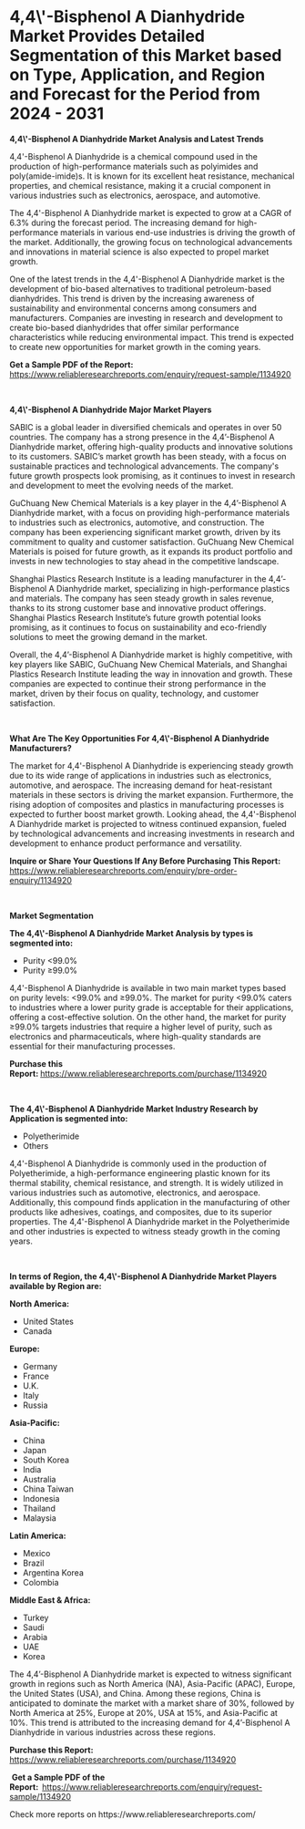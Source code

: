 <p><h1>4,4\'-Bisphenol A Dianhydride Market Provides Detailed Segmentation of this Market based on Type, Application, and Region and Forecast for the Period from 2024 - 2031</h1></p><p><strong>4,4\'-Bisphenol A Dianhydride Market Analysis and Latest Trends</strong></p>
<p><p>4,4'-Bisphenol A Dianhydride is a chemical compound used in the production of high-performance materials such as polyimides and poly(amide-imide)s. It is known for its excellent heat resistance, mechanical properties, and chemical resistance, making it a crucial component in various industries such as electronics, aerospace, and automotive.</p><p>The 4,4'-Bisphenol A Dianhydride market is expected to grow at a CAGR of 6.3% during the forecast period. The increasing demand for high-performance materials in various end-use industries is driving the growth of the market. Additionally, the growing focus on technological advancements and innovations in material science is also expected to propel market growth.</p><p>One of the latest trends in the 4,4'-Bisphenol A Dianhydride market is the development of bio-based alternatives to traditional petroleum-based dianhydrides. This trend is driven by the increasing awareness of sustainability and environmental concerns among consumers and manufacturers. Companies are investing in research and development to create bio-based dianhydrides that offer similar performance characteristics while reducing environmental impact. This trend is expected to create new opportunities for market growth in the coming years.</p></p>
<p><strong>Get a Sample PDF of the Report:&nbsp;</strong> <a href="https://www.reliableresearchreports.com/enquiry/request-sample/1134920">https://www.reliableresearchreports.com/enquiry/request-sample/1134920</a></p>
<p>&nbsp;</p>
<p><strong>4,4\'-Bisphenol A Dianhydride Major Market Players</strong></p>
<p><p>SABIC is a global leader in diversified chemicals and operates in over 50 countries. The company has a strong presence in the 4,4’-Bisphenol A Dianhydride market, offering high-quality products and innovative solutions to its customers. SABIC’s market growth has been steady, with a focus on sustainable practices and technological advancements. The company's future growth prospects look promising, as it continues to invest in research and development to meet the evolving needs of the market.</p><p>GuChuang New Chemical Materials is a key player in the 4,4’-Bisphenol A Dianhydride market, with a focus on providing high-performance materials to industries such as electronics, automotive, and construction. The company has been experiencing significant market growth, driven by its commitment to quality and customer satisfaction. GuChuang New Chemical Materials is poised for future growth, as it expands its product portfolio and invests in new technologies to stay ahead in the competitive landscape.</p><p>Shanghai Plastics Research Institute is a leading manufacturer in the 4,4’-Bisphenol A Dianhydride market, specializing in high-performance plastics and materials. The company has seen steady growth in sales revenue, thanks to its strong customer base and innovative product offerings. Shanghai Plastics Research Institute’s future growth potential looks promising, as it continues to focus on sustainability and eco-friendly solutions to meet the growing demand in the market.</p><p>Overall, the 4,4’-Bisphenol A Dianhydride market is highly competitive, with key players like SABIC, GuChuang New Chemical Materials, and Shanghai Plastics Research Institute leading the way in innovation and growth. These companies are expected to continue their strong performance in the market, driven by their focus on quality, technology, and customer satisfaction.</p></p>
<p>&nbsp;</p>
<p><strong>What Are The Key Opportunities For 4,4\'-Bisphenol A Dianhydride Manufacturers?</strong></p>
<p><p>The market for 4,4'-Bisphenol A Dianhydride is experiencing steady growth due to its wide range of applications in industries such as electronics, automotive, and aerospace. The increasing demand for heat-resistant materials in these sectors is driving the market expansion. Furthermore, the rising adoption of composites and plastics in manufacturing processes is expected to further boost market growth. Looking ahead, the 4,4'-Bisphenol A Dianhydride market is projected to witness continued expansion, fueled by technological advancements and increasing investments in research and development to enhance product performance and versatility.</p></p>
<p><strong>Inquire or Share Your Questions If Any Before Purchasing This Report:</strong> <a href="https://www.reliableresearchreports.com/enquiry/pre-order-enquiry/1134920">https://www.reliableresearchreports.com/enquiry/pre-order-enquiry/1134920</a></p>
<p>&nbsp;</p>
<p><strong>Market Segmentation</strong></p>
<p><strong>The 4,4\'-Bisphenol A Dianhydride Market Analysis by types is segmented into:</strong></p>
<p><ul><li>Purity <99.0%</li><li>Purity ≥99.0%</li></ul></p>
<p><p>4,4'-Bisphenol A Dianhydride is available in two main market types based on purity levels: <99.0% and ≥99.0%. The market for purity <99.0% caters to industries where a lower purity grade is acceptable for their applications, offering a cost-effective solution. On the other hand, the market for purity ≥99.0% targets industries that require a higher level of purity, such as electronics and pharmaceuticals, where high-quality standards are essential for their manufacturing processes.</p></p>
<p><strong>Purchase this Report:&nbsp;</strong><a href="https://www.reliableresearchreports.com/purchase/1134920">https://www.reliableresearchreports.com/purchase/1134920</a></p>
<p>&nbsp;</p>
<p><strong>The 4,4\'-Bisphenol A Dianhydride Market Industry Research by Application is segmented into:</strong></p>
<p><ul><li>Polyetherimide</li><li>Others</li></ul></p>
<p><p>4,4'-Bisphenol A Dianhydride is commonly used in the production of Polyetherimide, a high-performance engineering plastic known for its thermal stability, chemical resistance, and strength. It is widely utilized in various industries such as automotive, electronics, and aerospace. Additionally, this compound finds application in the manufacturing of other products like adhesives, coatings, and composites, due to its superior properties. The 4,4'-Bisphenol A Dianhydride market in the Polyetherimide and other industries is expected to witness steady growth in the coming years.</p></p>
<p>&nbsp;</p>
<p><strong>In terms of Region, the 4,4\'-Bisphenol A Dianhydride Market Players available by Region are:</strong></p>
<p>
    <p> <strong> North America: </strong>
        <ul>
            <li>United States</li>
            <li>Canada</li>
        </ul>
        </p> 
    <p> <strong> Europe: </strong>
        <ul>
            <li>Germany</li>
            <li>France</li>
            <li>U.K.</li>
            <li>Italy</li>
            <li>Russia</li>
        </ul>
        </p> 
    <p> <strong> Asia-Pacific: </strong>
        <ul>
            <li>China</li>
            <li>Japan</li>
            <li>South Korea</li>
            <li>India</li>
            <li>Australia</li>
            <li>China Taiwan</li>
            <li>Indonesia</li>
            <li>Thailand</li>
            <li>Malaysia</li>
        </ul>
        </p> 
    <p> <strong> Latin America: </strong>
        <ul>
            <li>Mexico</li>
            <li>Brazil</li>
            <li>Argentina Korea</li>
            <li>Colombia</li>
        </ul>
        </p> 
    <p> <strong> Middle East & Africa: </strong>
        <ul>
            <li>Turkey</li>
            <li>Saudi</li>
            <li>Arabia</li>
            <li>UAE</li>
            <li>Korea</li>
        </ul>
    </p>
    </p>
<p><p>The 4,4’-Bisphenol A Dianhydride market is expected to witness significant growth in regions such as North America (NA), Asia-Pacific (APAC), Europe, the United States (USA), and China. Among these regions, China is anticipated to dominate the market with a market share of 30%, followed by North America at 25%, Europe at 20%, USA at 15%, and Asia-Pacific at 10%. This trend is attributed to the increasing demand for 4,4’-Bisphenol A Dianhydride in various industries across these regions.</p></p>
<p><strong>Purchase this Report: </strong><a href="https://www.reliableresearchreports.com/purchase/1134920">https://www.reliableresearchreports.com/purchase/1134920</a></p>
<p>&nbsp;<strong>Get a Sample PDF of the Report:&nbsp;&nbsp;</strong><a href="https://www.reliableresearchreports.com/enquiry/request-sample/1134920">https://www.reliableresearchreports.com/enquiry/request-sample/1134920</a></p>
<p><strong></strong></p>
<p>Check more reports on https://www.reliableresearchreports.com/</p>